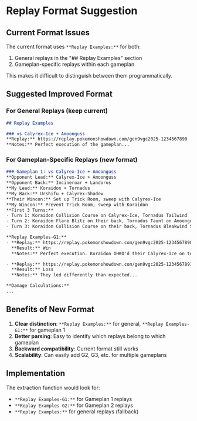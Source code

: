 # Replay Format Suggestion

## Current Format Issues
The current format uses `**Replay Examples:**` for both:
1. General replays in the "## Replay Examples" section
2. Gameplan-specific replays within each gameplan

This makes it difficult to distinguish between them programmatically.

## Suggested Improved Format

### For General Replays (keep current)
```markdown
## Replay Examples

### vs Calyrex-Ice + Amoonguss
**Replay:** https://replay.pokemonshowdown.com/gen9vgc2025-1234567890
**Notes:** Perfect execution of the gameplan...
```

### For Gameplan-Specific Replays (new format)
```markdown
### Gameplan 1: vs Calyrex-Ice + Amoonguss
**Opponent Lead:** Calyrex-Ice + Amoonguss
**Opponent Back:** Incineroar + Landorus
**My Lead:** Koraidon + Tornadus
**My Back:** Urshifu + Calyrex-Shadow
**Their Wincon:** Set up Trick Room, sweep with Calyrex-Ice
**My Wincon:** Prevent Trick Room, sweep with Koraidon
**First 3 Turns:**
- Turn 1: Koraidon Collision Course on Calyrex-Ice, Tornadus Tailwind
- Turn 2: Koraidon Flare Blitz on their back, Tornadus Taunt on Amoonguss
- Turn 3: Koraidon Collision Course on their back, Tornadus Bleakwind Storm

**Replay Examples-G1:**
- **Replay:** https://replay.pokemonshowdown.com/gen9vgc2025-1234567890
  **Result:** Win
  **Notes:** Perfect execution. Koraidon OHKO'd their Calyrex-Ice on turn 1...

- **Replay:** https://replay.pokemonshowdown.com/gen9vgc2025-1234567891
  **Result:** Loss
  **Notes:** They led differently than expected...

**Damage Calculations:**
...
```

## Benefits of New Format
1. **Clear distinction**: `**Replay Examples:**` for general, `**Replay Examples-G1:**` for gameplan 1
2. **Better parsing**: Easy to identify which replays belong to which gameplan
3. **Backward compatibility**: Current format still works
4. **Scalability**: Can easily add G2, G3, etc. for multiple gameplans

## Implementation
The extraction function would look for:
- `**Replay Examples-G1:**` for Gameplan 1 replays
- `**Replay Examples-G2:**` for Gameplan 2 replays
- `**Replay Examples:**` for general replays (fallback) 